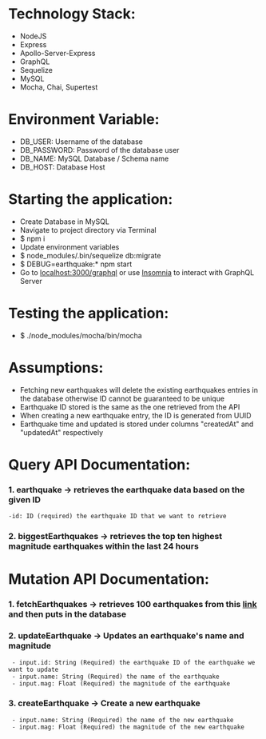 # Technology Stack:

-   NodeJS
-   Express
-   Apollo-Server-Express
-   GraphQL
-   Sequelize
-   MySQL
-   Mocha, Chai, Supertest

# Environment Variable:

-   DB_USER: Username of the database
-   DB_PASSWORD: Password of the database user
-   DB_NAME: MySQL Database / Schema name
-   DB_HOST: Database Host

# Starting the application:

-   Create Database in MySQL
-   Navigate to project directory via Terminal
-   \$ npm i
-   Update environment variables
-   \$ node_modules/.bin/sequelize db:migrate
-   \$ DEBUG=earthquake:\* npm start
-   Go to [localhost:3000/graphql](http://localhost:3000/graphql) or use [Insomnia](https://insomnia.rest/) to interact with GraphQL Server

# Testing the application:

-   \$ ./node_modules/mocha/bin/mocha

# Assumptions:

-   Fetching new earthquakes will delete the existing earthquakes entries in the database otherwise ID cannot be guaranteed to be unique
-   Earthquake ID stored is the same as the one retrieved from the API
-   When creating a new earthquake entry, the ID is generated from UUID
-   Earthquake time and updated is stored under columns "createdAt" and "updatedAt" respectively

# Query API Documentation:

### 1. earthquake -> retrieves the earthquake data based on the given ID

    -id: ID (required) the earthquake ID that we want to retrieve

### 2. biggestEarthquakes -> retrieves the top ten highest magnitude earthquakes within the last 24 hours

# Mutation API Documentation:

### 1. fetchEarthquakes -> retrieves 100 earthquakes from this [link](https://earthquake.usgs.gov/earthquakes/feed/v1.0/summary/all_week.geojson) and then puts in the database

### 2. updateEarthquake -> Updates an earthquake's name and magnitude

     - input.id: String (Required) the earthquake ID of the earthquake we want to update
     - input.name: String (Required) the name of the earthquake
     - input.mag: Float (Required) the magnitude of the earthquake

### 3. createEarthquake -> Create a new earthquake

     - input.name: String (Required) the name of the new earthquake
     - input.mag: Float (Required) the magnitude of the new earthquake
